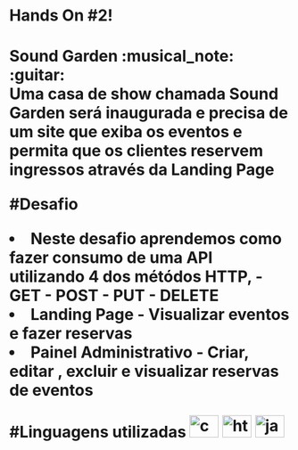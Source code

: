 # Hands On #2!

<h1> Sound Garden  :musical_note: :guitar:
<br>
Uma casa de show chamada Sound Garden será inaugurada e precisa de um site que exiba os eventos e permita que os clientes reservem ingressos através da Landing Page

#Desafio

 <li>Neste desafio aprendemos como fazer consumo de uma API utilizando 4 dos métódos HTTP, - GET - POST - PUT - DELETE
 <li>Landing Page - Visualizar eventos e fazer reservas 
 <li> Painel Administrativo - Criar, editar , excluir e visualizar reservas de eventos
 
 #Linguagens utilizadas 
<img src="https://cdn.jsdelivr.net/gh/devicons/devicon/icons/css3/css3-original.svg" height="40" width="52" alt="css3 logo"  />
  <img src="https://cdn.jsdelivr.net/gh/devicons/devicon/icons/html5/html5-original.svg" height="40" width="52" alt="html5 logo"  />
  <img src="https://cdn.jsdelivr.net/gh/devicons/devicon/icons/javascript/javascript-original.svg" height="40" width="52" alt="javascript logo"  />
